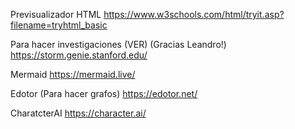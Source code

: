 
Previsualizador HTML
  https://www.w3schools.com/html/tryit.asp?filename=tryhtml_basic

Para hacer investigaciones (VER) (Gracias Leandro!)
  https://storm.genie.stanford.edu/
  

Mermaid
  https://mermaid.live/
  
Edotor (Para hacer grafos)
  https://edotor.net/

CharatcterAI
  https://character.ai/
  
